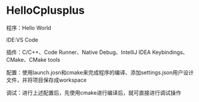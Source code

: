 # HelloCplusplus

程序：Hello World

IDE:VS Code

插件：C/C++、Code Runner、Native Debug、IntelliJ IDEA Keybindings、CMake、CMake tools

配置：使用launch.josn和cmake来完成程序的编译、添加settings.json用户设计文件，并将项目保存成workspace

调试：进行上述配置后，先使用cmake进行编译后，就可直接进行调试操作

